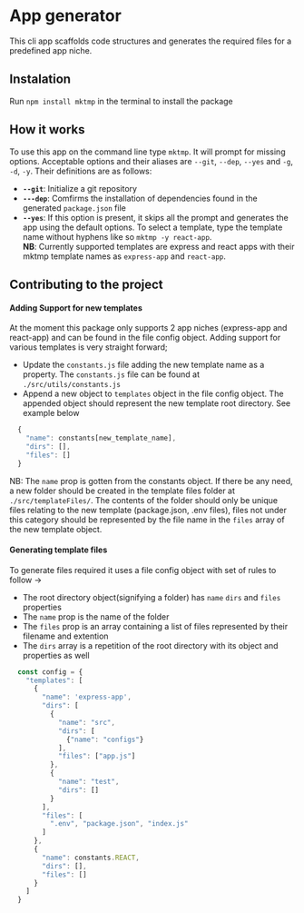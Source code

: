 # App generator
This cli app scaffolds code structures and generates the required files for a predefined app niche.

## Instalation
Run `npm install mktmp` in the terminal to install the package

## How it works
To use this app on the command line type `mktmp`. It will prompt for missing options.
Acceptable options and their aliases are `--git`, `--dep`, `--yes` and `-g`, `-d`, `-y`.
Their definitions are as follows:
*  **`--git`**: Initialize a git repository
*  **`---dep`**: Comfirms the installation of dependencies found in the generated `package.json` file
* **`--yes`**: If this option is present, it skips all the prompt and generates the app using the default options.
To select a template, type the template name without hyphens like so `mktmp -y react-app`. <br />
**NB**: Currently supported templates are express and react apps with their mktmp template names as `express-app` and `react-app`.

## Contributing to the project
#### Adding Support for new templates
At the moment this package only supports 2 app niches (express-app and react-app) and can be found in the file config object.
Adding support for various templates is very straight forward;
* Update the `constants.js` file adding the new template name as a property. The `constants.js` file can be found at `./src/utils/constants.js`
* Append a new object to `templates` object in the file config object. The appended object should represent the new template root directory. See example below
```javascript
  {
    "name": constants[new_template_name],
    "dirs": [],
    "files": []
  }
 ```
 NB: The `name` prop is gotten from the constants object.
 If there be any need, a new folder should be created in the template files folder at `./src/templateFiles/`. The contents of the folder should only be unique files relating to the new template (package.json, .env files), files not under this category should be represented by the file name in the `files` array of the new template object.
 
 #### Generating template files
To generate files required it uses a file config object with set of rules to follow ->
* The root directory object(signifying a folder) has `name` `dirs` and `files` properties
* The `name` prop is the name of the folder
* The `files` prop is an array containing a list of files represented by their filename and extention
* The `dirs` array is a repetition of the root directory with its object and properties as well

```javascript
  const config = {
    "templates": [
      {
        "name": 'express-app',
        "dirs": [
          {
            "name": "src",
            "dirs": [
              {"name": "configs"}
            ],
            "files": ["app.js"]
          }, 
          {
            "name": "test",
            "dirs": []
          }
        ],
        "files": [
          ".env", "package.json", "index.js"
        ]
      },
      {
        "name": constants.REACT,
        "dirs": [],
        "files": []
      }
    ]
  }

```
